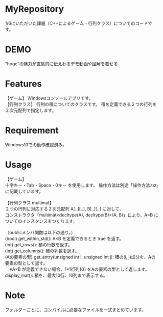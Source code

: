# MyRepository

1/6にいただいた課題（C++によるゲーム・行列クラス）についてのコードです。


# DEMO

"hoge"の魅力が直感的に伝えわるデモ動画や図解を載せる


# Features

【ゲーム】
Windowsコンソールアプリです。<br>
【行列クラス】
行列の積についてのクラスです。
積を定義できる２つの行列を２次元配列で指定します。


# Requirement

Windows10での動作確認済み。


# Usage

【ゲーム】<br>
十字キー・Tab・Space・0キー を使用します。
操作方法は別途「操作方法.txt」に記載しています。<br><br>
【行列クラス multimat】<br>
２つの行列に対応する２次元配列 A[..][..], B[..][..] に対して、<br>
コンストラクタ「multimat<decltype(A), decltype(B)>(A, B)」により、A×B についてのインスタンスをつくります。<br><br>
（publicメンバ関数は以下の通り。）<br>
(bool) get_within_std(): A×B を定義できるとき true を返す。<br>
(int) get_rows(): 積の行数を返す。<br>
(int) get_columns(): 積の列数を返す。<br>
(Aの要素の型) get_entry(unsigned int i, unsigned int j): 積の(i, j)成分を、Aの要素の型として返す。<br>
　※A×B が定義できない場合、1×1行列{0} をAの要素の型として返します。<br>
display_mat(): 積を、最大10行、10列まで表示する。

# Note

フォルダーごとに、コンパイルに必要なファイルを一式まとめています。
